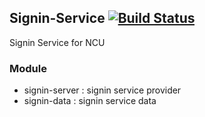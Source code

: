 ## Signin-Service [![Build Status](http://140.115.3.96:8080/jenkins/buildStatus/icon?job=Signin-Service)](http://140.115.3.96:8080/jenkins/job/Signin-Service/)

Signin Service for NCU

### Module
- signin-server : signin service provider
- signin-data   : signin service data